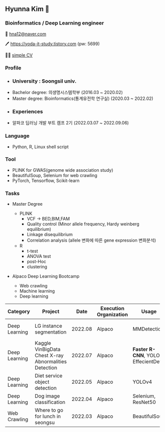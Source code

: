## Hyunna Kim 🌿
### Bioinformatics / Deep Learning engineer
📧 hna12@naver.com

🖊️ https://yoda-it-study.tistory.com (pw: 5699)

👩‍💻 [simple CV](https://docs.google.com/document/d/1Q9jhevxtFf2OqplJBeeCNGfdsa3ynzvP/edit?usp=sharing&ouid=104315403202662887079&rtpof=true&sd=true)

### Profile
  * ### University : Soongsil univ.
  * Bachelor degree: 의생명시스템학부 (2016.03 ~ 2020.02)
  * Master degree: Bioinformatics(통계유전학 연구실) (2020.03 ~ 2022.02)
  * ### Experiences
  * 알파코 딥러닝 개발 부트 캠프 2기 (2022.03.07 ~ 2022.09.06)

### Language
 * Python, R, Linux shell script

### Tool
 * PLINK for GWAS(genome wide association study)
 * BeautifulSoup, Selenium for web crawling
 * PyTorch, Tensorflow, Scikit-learn
 
### Tasks
 * Master Degree
   * PLINK
     * VCF -> BED,BIM,FAM
     * Quality control (Minor allele frequency, Hardy weinberg equilibrium)
     * Linkage disequilibrium
     * Correlation analysis (allele 변화에 따른 gene expression 변화분석)
   * R
     * t-test
     * ANOVA test
     * post-Hoc
     * clustering

 * Alpaco Deep Learning Bootcamp
   * Web crawling
   * Machine learning
   * Deep learning

  Category | Project  | Date | Execution Organization | Usage | Link
  ----------|-----------------|------|-------|-----------------|---------------------|
  Deep Learning | LG instance segmentation | 2022.08 | Alpaco | MMDetection | [Instance-segmentation project](https://github.com/hna12/LG_instance_segmentation_contest)
  Deep Learning | Kaggle VinBigData Chest X-ray Abnormalities Detection | 2022.07 | Alpaco | **Faster R-CNN**, YOLOX, EffecientDet | [Object Detection project](https://github.com/hna12/Chest_X-ray_object_detection_project)
  Deep Learning | Diet service object detection | 2022.05 | Alpaco | YOLOv4 | [mini project3](https://github.com/hna12/Diet_service-Object_detection)
  Deep Learning | Dog image classification | 2022.04 | Alpaco | Selenium, ResNet50 | [mini project2](https://github.com/hna12/Dog_image_classification)
  Web Crawling | Where to go for lunch in seongsu | 2022.03 | Alpaco | BeautifulSoup | [mini project1](https://github.com/hna12/Where_to_go_for_lunch_in_seongsu)
